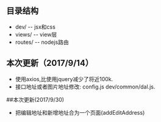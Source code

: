 ## 目录结构
- dev/     -- jsx和css
- views/   -- view层
- routes/  -- nodejs路由
## 本次更新（2017/9/14）
- 使用axios,比使用jquery减少了将近100k.
- 接口地址或者图片地址修改: config.js  dev/common/dal.js.

##本次更新(2017/9/30)
- 把编辑地址和新增地址合为一个页面(addEditAddress)